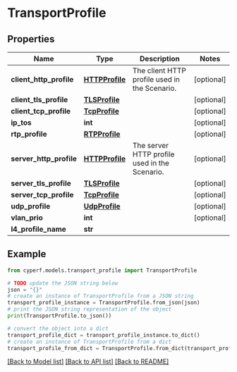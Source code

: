 # TransportProfile


## Properties

Name | Type | Description | Notes
------------ | ------------- | ------------- | -------------
**client_http_profile** | [**HTTPProfile**](HTTPProfile.md) | The client HTTP profile used in the Scenario. | [optional] 
**client_tls_profile** | [**TLSProfile**](TLSProfile.md) |  | [optional] 
**client_tcp_profile** | [**TcpProfile**](TcpProfile.md) |  | [optional] 
**ip_tos** | **int** |  | [optional] 
**rtp_profile** | [**RTPProfile**](RTPProfile.md) |  | [optional] 
**server_http_profile** | [**HTTPProfile**](HTTPProfile.md) | The server HTTP profile used in the Scenario. | [optional] 
**server_tls_profile** | [**TLSProfile**](TLSProfile.md) |  | [optional] 
**server_tcp_profile** | [**TcpProfile**](TcpProfile.md) |  | [optional] 
**udp_profile** | [**UdpProfile**](UdpProfile.md) |  | [optional] 
**vlan_prio** | **int** |  | [optional] 
**l4_profile_name** | **str** |  | 

## Example

```python
from cyperf.models.transport_profile import TransportProfile

# TODO update the JSON string below
json = "{}"
# create an instance of TransportProfile from a JSON string
transport_profile_instance = TransportProfile.from_json(json)
# print the JSON string representation of the object
print(TransportProfile.to_json())

# convert the object into a dict
transport_profile_dict = transport_profile_instance.to_dict()
# create an instance of TransportProfile from a dict
transport_profile_from_dict = TransportProfile.from_dict(transport_profile_dict)
```
[[Back to Model list]](../README.md#documentation-for-models) [[Back to API list]](../README.md#documentation-for-api-endpoints) [[Back to README]](../README.md)



